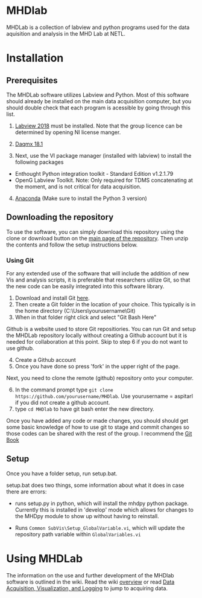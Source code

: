 # MHDlab
MHDLab is a collection of labview and python programs used for the data aquisition and analysis in the MHD Lab at NETL. 


# Installation

## Prerequisites
The MHDLab software utilizes Labview and Python. Most of this software should already be installed on the main data acquisition computer, but you should double check that each program is acessible by going through this list. 

1. [Labview 2018](http://www.ni.com/download/labview-development-system-2018/7413/en/) must be installed. Note that the group licence can be determined by opening NI license manger. 
2. [Daqmx 18.1](http://www.ni.com/download/ni-daqmx-18.1/7702/en/)

3. Next, use the VI package manager (installed with labview) to install the following packages
  * Enthought Python integration toolkit - Standard Edition v1.2.1.79
  * OpenG Labview Toolkit. Note: Only required for TDMS concatenating at the moment, and is not critical for data acquisition.

4. [Anaconda](https://www.anaconda.com/download/) (Make sure to install the Python 3 version) 

## Downloading the repository
To use the software, you can simply download this repository using the clone or download button on the [main page of the repository](https://github.com/aspitarl/MHDlab). Then unzip the contents and follow the setup instructions below. 

### Using Git
For any extended use of the software that will include the addition of new Vis and analysis scripts, it is preferable that researchers utilize Git, so that the new code can be easily integrated into this software library. 

1. Download and install Git [here](https://git-scm.com/downloads). 
2. Then create a Git folder in the location of your choice. This typically is in the home directory (C:\Users\yourusername\Git)
3. When in that folder right click and select "Git Bash Here"

Github is a website used to store Git repositiories. You can run Git and setup the MHDLab repository locally without creating a Github account but it is needed for collaboration at this point. Skip to step 6 if you do not want to use github. 

4. Create a Github account
5. Once you have done so press 'fork' in the upper right of the page.

Next, you need to clone the remote (github) repository onto your computer.

6. In the command prompt type `git clone https://github.com/yourusername/MHDlab`. Use yourusername = aspitarl if you did not create a github account.
5. type `cd MHDlab` to have git bash enter the new directory.

Once you have added any code or made changes, you should should get some basic knowledge of how to use git to stage and commit changes so those codes can be shared with the rest of the group. I recommend the [Git Book](https://git-scm.com/book/en/v2) 

## Setup 
Once you have a folder setup, run setup.bat. 

setup.bat does two things, some information about what it does in case there are errors: 

* runs setup.py in python, which will install the mhdpy python package. Currently this is installed in 'develop' mode which allows for changes to the MHDpy module to show up without having to reinstall.

* Runs `Common SubVis\Setup_GlobalVariable.vi`, which will update the repository path variable within `GlobalVariables.vi`

# Using MHDLab

The information on the use and further development of the MHDlab software is outlined in the wiki. Read the wiki [overview](https://github.com/aspitarl/MHDlab/wiki/Overview) or read [Data Acquisition, Visualization, and Logging](https://github.com/aspitarl/MHDlab/wiki/Data-Acquisition,-Visualization,-and-Logging) to jump to acquiring data. 


